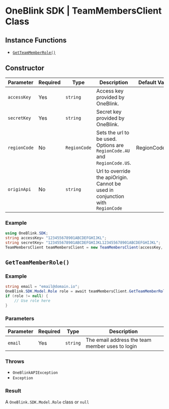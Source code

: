 # OneBlink SDK | TeamMembersClient Class

## Instance Functions

-   [`GetTeamMemberRole()`](#getteammemberrole)

## Constructor

| Parameter    | Required | Type         | Description                                                                    | Default Value |
| ------------ | -------- | ------------ | ------------------------------------------------------------------------------ | ------------- |
| `accessKey`  | Yes      | `string`     | Access key provided by OneBlink.                                               |               |
| `secretKey`  | Yes      | `string`     | Secret key provided by OneBlink.                                               |               |
| `regionCode` | No       | `RegionCode` | Sets the url to be used. Options are `RegionCode.AU` and `RegionCode.US`.      | RegionCode.AU |
| `originApi`  | No       | `string`     | Url to override the apiOrigin. Cannot be used in conjunction with `RegionCode` |               |

### Example

```c#
using OneBlink.SDK;
string accessKey= "123455678901ABCDEFGHIJKL";
string secretKey= "123455678901ABCDEFGHIJKL123455678901ABCDEFGHIJKL";
TeamMembersClient teamMembersClient = new TeamMembersClient(accessKey, secretKey);
```

## `GetTeamMemberRole()`

### Example

```c#
string email = "email@domain.io";
OneBlink.SDK.Model.Role role = await teamMembersClient.GetTeamMemberRole(email);
if (role != null) {
    // Use role here
}
```

### Parameters

| Parameter | Required | Type     | Description                                     |
| --------- | -------- | -------- | ----------------------------------------------- |
| `email`   | Yes      | `string` | The email address the team member uses to login |

### Throws

-   `OneBlinkAPIException`
-   `Exception`

### Result

A `OneBlink.SDK.Model.Role` class or `null`
